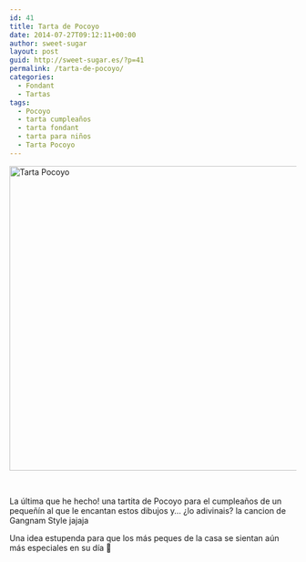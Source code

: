 ```yaml
---
id: 41
title: Tarta de Pocoyo
date: 2014-07-27T09:12:11+00:00
author: sweet-sugar
layout: post
guid: http://sweet-sugar.es/?p=41
permalink: /tarta-de-pocoyo/
categories:
  - Fondant
  - Tartas
tags:
  - Pocoyo
  - tarta cumpleaños
  - tarta fondant
  - tarta para niños
  - Tarta Pocoyo
---
```

[<img class="alignnone size-full wp-image-42" alt="Tarta Pocoyo" src="http://sweet-sugar.es/wp-content/uploads/2014/07/tarta-cumple-pocoyo.jpg" width="700" height="535" srcset="http://sweet-sugar.es/wp-content/uploads/2014/07/tarta-cumple-pocoyo.jpg 700w, http://sweet-sugar.es/wp-content/uploads/2014/07/tarta-cumple-pocoyo-300x229.jpg 300w" sizes="(max-width: 700px) 100vw, 700px" />](http://sweet-sugar.es/wp-content/uploads/2014/07/tarta-cumple-pocoyo.jpg)

&nbsp;

La última que he hecho! una tartita de Pocoyo para el cumpleaños de un pequeñín al que le encantan estos dibujos y&#8230; ¿lo adivinais? la cancion de Gangnam Style jajaja

Una idea estupenda para que los más peques de la casa se sientan aún más especiales en su día 🙂